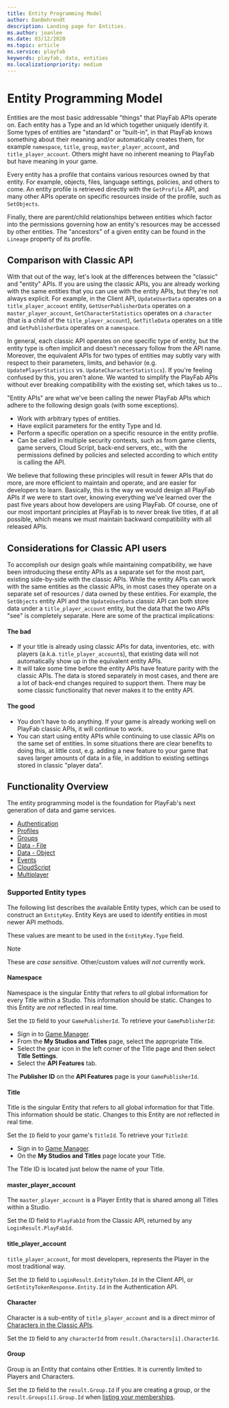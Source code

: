 ```yaml
---
title: Entity Programming Model
author: DanBehrendt
description: Landing page for Entities.
ms.author: joanlee
ms.date: 03/12/2020
ms.topic: article
ms.service: playfab
keywords: playfab, data, entities
ms.localizationpriority: medium
---
```


# Entity Programming Model

Entities are the most basic addressable "things" that PlayFab APIs operate on. Each entity has a Type and an Id which together uniquely identify it. Some types of entities are "standard" or "built-in", in that PlayFab knows something about their meaning and/or automatically creates them, for example `namespace`, `title`, `group`, `master_player_account`, and `title_player_account`. Others might have no inherent meaning to PlayFab but have meaning in your game.

Every entity has a profile that contains various resources owned by that entity. For example, objects, files, language settings, policies, and others to come. An entity profile is retrieved directly with the `GetProfile` API, and many other APIs operate on specific resources inside of the profile, such as `SetObjects`.

Finally, there are parent/child relationships between entities which factor into the permissions governing how an entity's resources may be accessed by other entities. The "ancestors" of a given entity can be found in the `Lineage` property of its profile.

## Comparison with Classic API

With that out of the way, let's look at the differences between the "classic" and "entity" APIs. If you are using the classic APIs, you are already working with the same entities that you can use with the entity APIs, but they're not always explicit. For example, in the Client API, `UpdateUserData` operates on a `title_player_account` entity, `GetUserPublisherData` operates on a `master_player_account`, `GetCharacterStatistics` operates on a `character` (that is a child of the `title_player_account`), `GetTitleData` operates on a title and `GetPublisherData` operates on a `namespace`.

In general, each classic API operates on one specific type of entity, but the entity type is often implicit and doesn't necessary follow from the API name. Moreover, the equivalent APIs for two types of entities may subtly vary with respect to their parameters, limits, and behavior (e.g. `UpdatePlayerStatistics` vs. `UpdateCharacterStatistics`). If you're feeling confused by this, you aren't alone. We wanted to simplify the PlayFab APIs without ever breaking compatibility with the existing set, which takes us to...

"Entity APIs" are what we've been calling the newer PlayFab APIs which adhere to the following design goals (with some exceptions).

- Work with arbitrary types of entities.
- Have explicit parameters for the entity Type and Id.
- Perform a specific operation on a specific resource in the entity profile.
- Can be called in multiple security contexts, such as from game clients, game servers, Cloud Script, back-end servers, etc., with the permissions defined by policies and selected according to which entity is calling the API.

We believe that following these principles will result in fewer APIs that do more, are more efficient to maintain and operate, and are easier for developers to learn. Basically, this is the way we would design all PlayFab APIs if we were to start over, knowing everything we've learned over the past five years about how developers are using PlayFab. Of course, one of our most important principles at PlayFab is to never break live titles, if at all possible, which means we must maintain backward compatibility with all released APIs.

## Considerations for Classic API users

To accomplish our design goals while maintaining compatibility, we have been introducing these entity APIs as a separate set for the most part, existing side-by-side with the classic APIs. While the entity APIs can work with the same entities as the classic APIs, in most cases they operate on a separate set of resources / data owned by these entities. For example, the `SetObjects` entity API and the `UpdateUserData` classic API can both store data under a `title_player_account` entity, but the data that the two APIs "see" is completely separate. Here are some of the practical implications:

#### The bad

- If your title is already using classic APIs for data, inventories, etc. with players (a.k.a. `title_player_account`s), that existing data will not automatically show up in the equivalent entity APIs.
- It will take some time before the entity APIs have feature parity with the classic APIs. The data is stored separately in most cases, and there are a lot of back-end changes required to support them. There may be some classic functionality that never makes it to the entity API.

#### The good

- You don't have to do anything. If your game is already working well on PlayFab classic APIs, it will continue to work.
- You can start using entity APIs while continuing to use classic APIs on the same set of entities. In some situations there are clear benefits to doing this, at little cost, e.g. adding a new feature to your game that saves larger amounts of data in a file, in addition to existing settings stored in classic "player data".

## Functionality Overview

The entity programming model is the foundation for PlayFab's next generation of data and game services. 

- [Authentication](xref:titleid.playfabapi.com.authentication.authentication)
- [Profiles](xref:titleid.playfabapi.com.profiles.accountmanagement)
- [Groups](xref:titleid.playfabapi.com.groups.groups)
- [Data - File](xref:titleid.playfabapi.com.data.file)
- [Data - Object](xref:titleid.playfabapi.com.data.object)
- [Events](../../../api-references/events/index.md)
- [CloudScript](xref:titleid.playfabapi.com.cloudscript.server-sidecloudscript)
- [Multiplayer](xref:titleid.playfabapi.com.multiplayer.multiplayerserver)

### Supported Entity types

The following list describes the available Entity types, which can be used to construct an `EntityKey`. Entity Keys are used to identify entities in most newer API methods.

These values are meant to be used in the `EntityKey.Type` field.

> [!NOTE]
> These are *case sensitive*. Other/custom values *will not* currently work.

#### Namespace

Namespace is the singular Entity that refers to *all* global information for every Title within a Studio. This information should be static. Changes to this Entity are *not* reflected in real time.

Set the `ID` field to your `GamePublisherId`. To retrieve your `GamePublisherId`:

- Sign in to [Game Manager](https://developer.playfab.com).
- From the **My Studios and Titles** page, select the appropriate Title.
- Select the gear icon in the left corner of the Title page and then select **Title Settings**.
- Select the **API Features** tab.

The **Publisher ID** on the **API Features** page is your `GamePublisherId`.

#### Title

Title is the singular Entity that refers to all global information for that Title. This information should be static. Changes to this Entity are *not* reflected in real time.

Set the `ID` field to your game's `TitleId`. To retrieve your `TitleId`:

- Sign in to [Game Manager](https://developer.playfab.com).
- On the **My Studios and Titles** page locate your Title.

The Title ID is located just below the name of your Title.

#### master_player_account

The `master_player_account` is a Player Entity that is shared among all Titles within a Studio.

Set the ID field to `PlayFabId` from the Classic API, returned by any `LoginResult.PlayFabId`.

#### title_player_account

`title_player_account`, for most developers, represents the Player in the most traditional way.

Set the `ID` field to `LoginResult.EntityToken.Id` in the Client API, or `GetEntityTokenResponse.Entity.Id` in the Authentication API.

#### Character

Character is a sub-entity of `title_player_account` and is a direct mirror of [Characters in the Classic APIs](xref:titleid.playfabapi.com.client.characters.getalluserscharacters).

Set the `ID` field to any `characterId` from `result.Characters[i].CharacterId`.

#### Group

Group is an Entity that contains other Entities. It is currently limited to Players and Characters.

Set the `ID` field to the `result.Group.Id` if you are creating a group, or the `result.Groups[i].Group.Id` when [listing your memberships](xref:titleid.playfabapi.com.groups.groups.listmembership).
